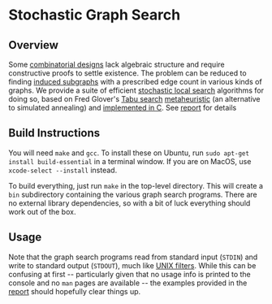 # Stochastic Graph Search

## Overview
Some 
[combinatorial designs](https://en.wikipedia.org/wiki/Combinatorial_design) 
lack algebraic structure and require constructive proofs
to settle existence. The problem can be reduced to finding [induced
subgraphs](https://en.wikipedia.org/wiki/Induced_subgraph) with a 
prescribed edge count in various kinds of graphs. We provide a suite of 
efficient 
[stochastic local search](https://www.researchgate.net/publication/283825846_Stochastic_Local_Search_Algorithms_An_Overview) 
algorithms for doing so, based on Fred Glover's
[Tabu search](https://en.wikipedia.org/wiki/Tabu_search)
[metaheuristic](https://en.wikipedia.org/wiki/Metaheuristic) (an alternative to simulated annealing)
and [implemented in C](https://github.com/vglazer/USRA/tree/master/subgraph_finding/src). 
See [report](https://github.com/vglazer/USRA/blob/master/subgraph_finding/doc/README.md) for details

## Build Instructions
You will need `make` and `gcc`. To install these on Ubuntu, run
`sudo apt-get install build-essential` in a terminal window. If you are on 
MacOS, use `xcode-select --install` instead.

To build everything, just run `make` in the top-level directory. This will 
create a `bin` subdirectory containing the various graph search programs. 
There are no external library dependencies, so with a bit of luck 
everything should work out of the box.

## Usage
Note that the graph search programs read from standard input (`STDIN`) and 
write to standard output (`STDOUT`), much like 
[UNIX filters](https://en.wikipedia.org/wiki/Filter_(software)#Unix). 
While this can be confusing at first -- particularly given that no usage 
info is printed to the console and no `man` pages are available -- the 
examples provided in the 
[report](https://github.com/vglazer/USRA/blob/master/subgraph_finding/doc/README.md)
should hopefully clear things up.
